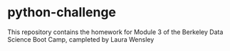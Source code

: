 # python-challenge

This repository contains the homework for Module 3 of the Berkeley Data Science Boot Camp, campleted by Laura Wensley
